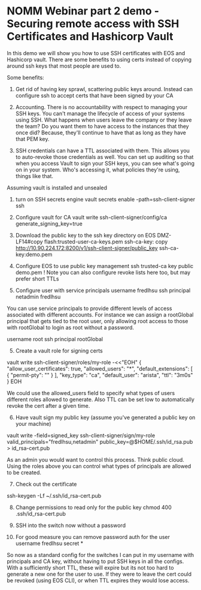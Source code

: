 # NOMM Webinar part 2 demo - Securing remote access with SSH Certificates and Hashicorp Vault

In this demo we will show you how to use SSH certificates with EOS and Hashicorp vault.  There are some benefits to using certs instead of copying around ssh keys that most people are used to.

Some benefits:
1. Get rid of having key sprawl, scattering public keys around.  Instead can configure ssh to accept certs that have been signed by your CA

2. Accounting. There is no accountability with respect to managing your SSH keys. You can't manage the lifecycle of access of your systems using SSH. What happens when users leave the company or they leave the team? Do you want them to have access to the instances that they once did? Because, they'll continue to have that as long as they have that PEM key.

3. SSH credentials can have a TTL associated with them. This allows you to auto-revoke those credentials as well. You can set up auditing so that when you access Vault to sign your SSH keys, you can see what's going on in your system. Who's accessing it, what policies they're using, things like that.


Assuming vault is installed and unsealed

1. turn on SSH secrets engine
vault secrets enable -path=ssh-client-signer ssh


2. Configure vault for CA
vault write ssh-client-signer/config/ca generate_signing_key=true

3. Download the public key to the ssh key directory on EOS
DMZ-LF14#copy flash:trusted-user-ca-keys.pem ssh-ca-key:
copy http://10.90.224.172:8200/v1/ssh-client-signer/public_key ssh-ca-key:demo.pem

4. Configure EOS to use public key
management ssh
   trusted-ca key public demo.pem
   ! Note you can also configure revoke lists here too, but may prefer short TTLs

5. Configure user with service principals
username fredlhsu ssh principal netadmin fredlhsu

You can use service principals to provide different levels of access associated with different accounts.  For instance we can assign a rootGlobal principal that gets tied to the root user, only allowing root access to those with rootGlobal to login as root without a password.

username root ssh principal rootGlobal

5. Create a vault role for signing certs

vault write ssh-client-signer/roles/my-role -<<"EOH"
{
  "allow_user_certificates": true,
  "allowed_users": "*",
  "default_extensions": [
    {
      "permit-pty": ""
    }
  ],
  "key_type": "ca",
  "default_user": "arista",
  "ttl": "3m0s"
}
EOH

We could use the allowed_users field to specify what types of users different roles allowed to generate. Also TTL can be set low to automatically revoke the cert after a given time.

6. Have vault sign my public key (assume you've generated a public key on your machine)

vault write -field=signed_key ssh-client-signer/sign/my-role valid_principals="fredlhsu,netadmin"  public_key=@$HOME/.ssh/id_rsa.pub > id_rsa-cert.pub

As an admin you would want to control this process.  Think public cloud.  Using the roles above you can control what types of principals are allowed to be created.

7. Check out the certificate

ssh-keygen -Lf ~/.ssh/id_rsa-cert.pub

8. Change permissions to read only for the public key
chmod 400 .ssh/id_rsa-cert.pub

9. SSH into the switch now without a password

10. For good measure you can remove password auth for the user
username fredlhsu secret *

So now as a standard config for the switches I can put in my username with principals and CA key, without having to put SSH keys in all the configs. With a sufficiently short TTL, these will expire but its not too hard to generate a new one for the user to use.  If they were to leave the cert could be revoked (using EOS CLI), or when TTL expires they would lose access.

